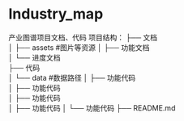 # Industry_map
产业图谱项目文档、代码
项目结构：
├── 文档       
│         ├── assets   #图片等资源
│         ├── 功能文档  
│         └── 进度文档             
├── 代码        
│         └── data   #数据路径
│         ├── 功能代码  
│         ├── 功能代码  
│         ├── 功能代码  
│         ├── 功能代码
│         └── 功能代码
├── README.md        
